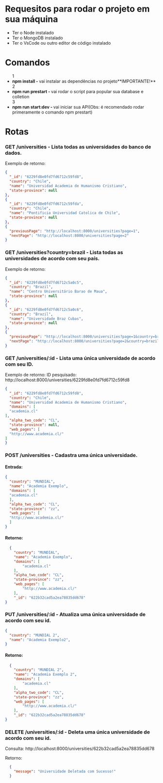 # Requesitos para rodar o projeto em sua máquina
<ul>
  <li>Ter o Node instalado</li>
  <li>Ter o MongoDB instalado</li>
  <li>Ter o VsCode ou outro editor de código instalado</li>
</ul>

# Comandos
<ul>
  1<li><strong>npm install - </strong>vai instalar as dependências no projeto**IMPORTANTE!**</li>
  2<li><strong>npm run prestart - </strong> vai rodar o script para popular sua database e colletion</li>
  3<li><strong>npm run start:dev - </strong> vai iniciar sua API(Obs: é recomendado rodar primeramente o comando npm prestart)</li>
</ul>

# Rotas
<h3><strong>GET</strong> /universities - Lista todas as universidades do banco de dados.</h3>

Exemplo de retorno:

```json
{
  "_id": "6229fd8e0fd7fd6712c59fd8",
  "country": "Chile",
  "name": "Universidad Academia de Humanismo Cristiano",
  "state-province": null
},
{
  "_id": "6229fd8e0fd7fd6712c59fda",
  "country": "Chile",
  "name": "Pontificia Universidad Catolica de Chile",
  "state-province": null
},
{
  "previousPage": "http://localhost:8000/universities?page=1",
  "nextPage": "http://localhost:8000/universities?page=2"
}
```

<h3><strong>GET</strong> /universities?country=brazil - Lista todas as universidades de acordo com seu país.</h3>

Exemplo de retorno: 

```json
{
  "_id": "6229fd8e0fd7fd6712c5a0c5",
  "country": "Brazil",
  "name": "Centro Universitário Barao de Maua",
  "state-province": null
},
{
  "_id": "6229fd8e0fd7fd6712c5a0c6",
  "country": "Brazil",
  "name": "Universidade Braz Cubas",
  "state-province": null
},
{
  "previousPage": "http://localhost:8000/universities?page=1&country=brazil",
  "nextPage": "http://localhost:8000/universities?page=2&country=brazil"
}
```

<h3><strong>GET</strong> /universities/:id - Lista uma única universidade de acordo com seu ID.</h3>

Exemplo de retorno:
ID pesquisado: http://localhost:8000/universities/6229fd8e0fd7fd6712c59fd8

```json
{
  "_id": "6229fd8e0fd7fd6712c59fd8",
  "country": "Chile",
  "name": "Universidad Academia de Humanismo Cristiano",
  "domains": [
  "academia.cl"
],
  "alpha_two_code": "CL",
  "state-province": null,
  "web_pages": [
  "http://www.academia.cl/"
]
}
```

<h3><strong>POST /universities</strong> - Cadastra uma única universidade.</h3>

<h4>Entrada:</h4>


```json
{
  "country": "MUNDIAL",
  "name": "Academia Exemplo",
  "domains": [
  "academia.cl"
  ],
  "alpha_two_code": "CL",
  "state-province": "zz",
  "web_pages": [
  "http://www.academia.cl/"
  ]
}
```

<h4>Retorno:</h4>

```json
  {
    "country": "MUNDIAL",
    "name": "Academia Exemplo",
    "domains": [
        "academia.cl"
    ],
    "alpha_two_code": "CL",
    "state-province": "zz",
    "web_pages": [
        "http://www.academia.cl/"
    ],
    "_id": "622b32cad5a2ea78835dd678"
}
```

<h3><strong>PUT /universities/:id </strong> - Atualiza uma única universidade de acordo com seu id.</h3>

```json
{
  "country": "MUNDIAL 2",
  "name": "Academia Exemplo2",
}
```

<h4>Retorno:</h4>

```json
  {
    "country": "MUNDIAL 2",
    "name": "Academia Exemplo 2",
    "domains": [
        "academia.cl"
    ],
    "alpha_two_code": "CL",
    "state-province": "zz",
    "web_pages": [
        "http://www.academia.cl/"
    ],
    "_id": "622b32cad5a2ea78835dd678"
}
```

<h3><strong>DELETE /universities/:id </strong> - Deleta uma única universidade de acordo com seu id.</h3>

Consulta: http://localhost:8000/universities/622b32cad5a2ea78835dd678

Retorno:

```json
  {
    "message": "Universidade Deletada com Sucesso!"
  }
```




